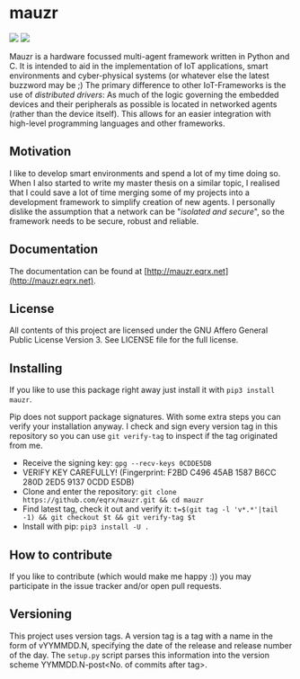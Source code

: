 mauzr
=====

![](https://img.shields.io/travis/mauzr/pat-mauzr.svg?maxAge=2592000)
![](https://img.shields.io/github/tag/mauzr/pat-mauzr.svg?maxAge=2592000)

Mauzr is a hardware focussed multi-agent framework written in Python and C. 
It is intended to aid in the implementation of IoT applications, smart environments 
and cyber-physical systems (or whatever else the latest buzzword may be ;)
The primary difference to other IoT-Frameworks is the use of *distributed drivers*: 
As much of the logic governing the embedded devices and their peripherals as 
possible is located in networked agents (rather than the device itself). 
This allows for an easier integration with high-level  programming languages 
and other frameworks.

Motivation
----------
I like to develop smart environments and spend a lot of my time doing so.
When I also started to write my master thesis on a similar topic, I realised
that I could save a lot of time merging some of my projects into a development
framework to simplify creation of new agents.
I personally dislike the assumption that a network can be "*isolated and
secure*", so the framework needs to be secure, robust and reliable.

Documentation
-------------

The documentation can be found at
[http://mauzr.eqrx.net](http://mauzr.eqrx.net).

License
-------

All contents of this project are licensed under the
GNU Affero General Public License Version 3. See LICENSE file for the full
license.

Installing
----------

If you like to use this package right away just install it with
`pip3 install mauzr`.

Pip does not support package signatures. With some extra steps you can verify
your installation anyway. I check and sign every version tag in this repository
so you can use `git verify-tag` to inspect if the tag originated from me.

- Receive the signing key:
  `gpg --recv-keys 0CDDE5DB`
- VERIFY KEY CAREFULLY!
  (Fingerprint: F2BD C496 45AB 1587 B6CC 280D 2ED5 9137 0CDD E5DB)
- Clone and enter the repository:
  `git clone https://github.com/eqrx/mauzr.git && cd mauzr`
- Find latest tag, check it out and verify it:
  `t=$(git tag -l 'v*.*'|tail -1) && git checkout $t && git verify-tag $t`
- Install with pip:
  `pip3 install -U .`

How to contribute
-----------------

If you like to contribute (which would make me happy :)) you may participate
in the issue tracker and/or open pull requests.

Versioning
----------

This project uses version tags. A version tag is a tag with a name in the form
of vYYMMDD.N, specifying the date of the release and release number of the day.
The `setup.py` script parses this information into the version scheme
YYMMDD.N-post<No. of commits after tag>.
